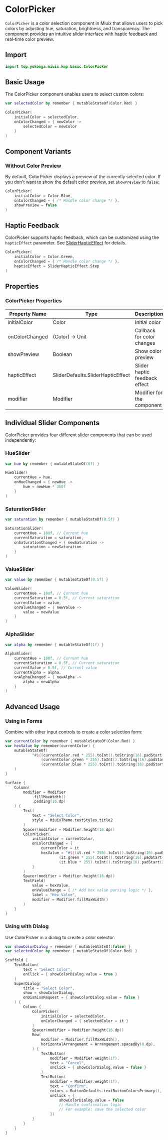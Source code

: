 # ColorPicker

`ColorPicker` is a color selection component in Miuix that allows users to pick colors by adjusting hue, saturation, brightness, and transparency. The component provides an intuitive slider interface with haptic feedback and real-time color preview.

## Import

```kotlin
import top.yukonga.miuix.kmp.basic.ColorPicker
```

## Basic Usage

The ColorPicker component enables users to select custom colors:

```kotlin
var selectedColor by remember { mutableStateOf(Color.Red) }

ColorPicker(
    initialColor = selectedColor,
    onColorChanged = { newColor ->
        selectedColor = newColor
    }
)
```

## Component Variants

### Without Color Preview

By default, ColorPicker displays a preview of the currently selected color. If you don't want to show the default color preview, set `showPreview` to `false`:

```kotlin
ColorPicker(
    initialColor = Color.Blue,
    onColorChanged = { /* Handle color change */ },
    showPreview = false
)
```

## Haptic Feedback

ColorPicker supports haptic feedback, which can be customized using the `hapticEffect` parameter. See [SliderHapticEffect](../components/slider#sliderhapticeffect) for details.

```kotlin
ColorPicker(
    initialColor = Color.Green,
    onColorChanged = { /* Handle color change */ },
    hapticEffect = SliderHapticEffect.Step
)
```

## Properties

### ColorPicker Properties

| Property Name  | Type                              | Description                   | Default Value                      | Required |
| -------------- | --------------------------------- | ----------------------------- | ---------------------------------- | -------- |
| initialColor   | Color                             | Initial color                 | -                                  | Yes      |
| onColorChanged | (Color) -> Unit                   | Callback for color changes    | -                                  | Yes      |
| showPreview    | Boolean                           | Show color preview            | true                               | No       |
| hapticEffect   | SliderDefaults.SliderHapticEffect | Slider haptic feedback effect | SliderDefaults.DefaultHapticEffect | No       |
| modifier       | Modifier                          | Modifier for the component    | Modifier                           | No       |

## Individual Slider Components

ColorPicker provides four different slider components that can be used independently:

### HueSlider

```kotlin
var hue by remember { mutableStateOf(0f) }

HueSlider(
    currentHue = hue,
    onHueChanged = { newHue -> 
        hue = newHue * 360f 
    }
)
```

### SaturationSlider

```kotlin
var saturation by remember { mutableStateOf(0.5f) }

SaturationSlider(
    currentHue = 180f, // Current hue
    currentSaturation = saturation,
    onSaturationChanged = { newSaturation ->
        saturation = newSaturation
    }
)
```

### ValueSlider

```kotlin
var value by remember { mutableStateOf(0.5f) }

ValueSlider(
    currentHue = 180f, // Current hue
    currentSaturation = 0.5f, // Current saturation
    currentValue = value,
    onValueChanged = { newValue ->
        value = newValue
    }
)
```

### AlphaSlider

```kotlin
var alpha by remember { mutableStateOf(1f) }

AlphaSlider(
    currentHue = 180f, // Current hue
    currentSaturation = 0.5f, // Current saturation
    currentValue = 0.5f, // Current value
    currentAlpha = alpha,
    onAlphaChanged = { newAlpha ->
        alpha = newAlpha
    }
)
```

## Advanced Usage

### Using in Forms

Combine with other input controls to create a color selection form:

```kotlin
var currentColor by remember { mutableStateOf(Color.Red) }
var hexValue by remember(currentColor) {
    mutableStateOf(
            "#${(currentColor.red * 255).toInt().toString(16).padStart(2, '0').uppercase()}" +
                (currentColor.green * 255).toInt().toString(16).padStart(2, '0').uppercase() +
                (currentColor.blue * 255).toInt().toString(16).padStart(2, '0').uppercase()
    )
}

Surface {
    Column(
        modifier = Modifier
            .fillMaxWidth()
            .padding(16.dp)
    ) {
        Text(
            text = "Select Color",
            style = MiuixTheme.textStyles.title2
        )
        Spacer(modifier = Modifier.height(16.dp))
        ColorPicker(
            initialColor = currentColor,
            onColorChanged = {
                currentColor = it
                hexValue = "#${(it.red * 255).toInt().toString(16).padStart(2, '0').uppercase()}" +
                        (it.green * 255).toInt().toString(16).padStart(2, '0').uppercase() +
                        (it.blue * 255).toInt().toString(16).padStart(2, '0').uppercase()
            }
        )
        Spacer(modifier = Modifier.height(16.dp))
        TextField(
            value = hexValue,
            onValueChange = { /* Add hex value parsing logic */ },
            label = "Hex Value",
            modifier = Modifier.fillMaxWidth()
        )
    }
}
```

### Using with Dialog

Use ColorPicker in a dialog to create a color selector:

```kotlin
var showColorDialog = remember { mutableStateOf(false) }
var selectedColor by remember { mutableStateOf(Color.Red) }

Scaffold { 
    TextButton(
        text = "Select Color",
        onClick = { showColorDialog.value = true }
    )
    SuperDialog(
        title = "Select Color",
        show = showColorDialog,
        onDismissRequest = { showColorDialog.value = false }
    ) {
        Column {
            ColorPicker(
                initialColor = selectedColor,
                onColorChanged = { selectedColor = it }
            )
            Spacer(modifier = Modifier.height(16.dp))
            Row(
                modifier = Modifier.fillMaxWidth(),
                horizontalArrangement = Arrangement.spacedBy(8.dp),
            ) {
                TextButton(
                    modifier = Modifier.weight(1f),
                    text = "Cancel",
                    onClick = { showColorDialog.value = false }
                )
                TextButton(
                    modifier = Modifier.weight(1f),
                    text = "Confirm",
                    colors = ButtonDefaults.textButtonColorsPrimary(),
                    onClick = {
                        showColorDialog.value = false
                        // Handle confirmation logic
                        // For example: save the selected color
                    })
            }
        }
    }
}
```
